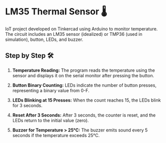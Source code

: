# LM35 Thermal Sensor 🌡️

IoT project developed on Tinkercad using Arduino to monitor temperature. The circuit includes an LM35 sensor (idealized) or TMP36 (used in simulation), button, LEDs, and buzzer.

## Step by Step 🛠️

1. **Temperature Reading:**
    The program reads the temperature using the sensor and displays it on the serial monitor after pressing the button.

2. **Button Binary Counting:**
    LEDs indicate the number of button presses, representing a binary value from 0-F.

3. **LEDs Blinking at 15 Presses:**
    When the count reaches 15, the LEDs blink for 3 seconds.

4. **Reset After 3 Seconds:**
    After 3 seconds, the counter is reset, and the LEDs return to the initial value (zero).

5. **Buzzer for Temperature > 25°C:**
    The buzzer emits sound every 5 seconds if the temperature exceeds 25°C.
